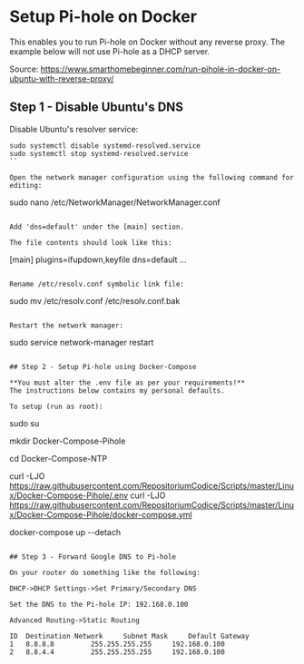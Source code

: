 # Setup Pi-hole on Docker

This enables you to run Pi-hole on Docker without any reverse proxy. The example below will not use Pi-hole as a DHCP server. 

Source: https://www.smarthomebeginner.com/run-pihole-in-docker-on-ubuntu-with-reverse-proxy/

## Step 1 - Disable Ubuntu's DNS

Disable Ubuntu's resolver service:
```
sudo systemctl disable systemd-resolved.service
sudo systemctl stop systemd-resolved.service
``

Open the network manager configuration using the following command for editing:
```
sudo nano /etc/NetworkManager/NetworkManager.conf
```

Add 'dns=default' under the [main] section. 

The file contents should look like this:
```
[main]
plugins=ifupdown,keyfile
dns=default
...
```

Rename /etc/resolv.conf symbolic link file:
```
sudo mv /etc/resolv.conf /etc/resolv.conf.bak
```

Restart the network manager:
```
sudo service network-manager restart
```

## Step 2 - Setup Pi-hole using Docker-Compose

**You must alter the .env file as per your requirements!**
The instructions below contains my personal defaults.

To setup (run as root):

```
sudo su
 
mkdir Docker-Compose-Pihole

cd Docker-Compose-NTP 
 
curl -LJO https://raw.githubusercontent.com/RepositoriumCodice/Scripts/master/Linux/Docker-Compose-Pihole/.env
curl -LJO https://raw.githubusercontent.com/RepositoriumCodice/Scripts/master/Linux/Docker-Compose-Pihole/docker-compose.yml

docker-compose up --detach
```

## Step 3 - Forward Google DNS to Pi-hole

On your router do something like the following:

DHCP->DHCP Settings->Set Primary/Secondary DNS

Set the DNS to the Pi-hole IP: 192.168.0.100

Advanced Routing->Static Routing

ID	Destination Network     Subnet Mask		Default Gateway
1	8.8.8.8			255.255.255.255		192.168.0.100	
2	8.8.4.4			255.255.255.255		192.168.0.100	
